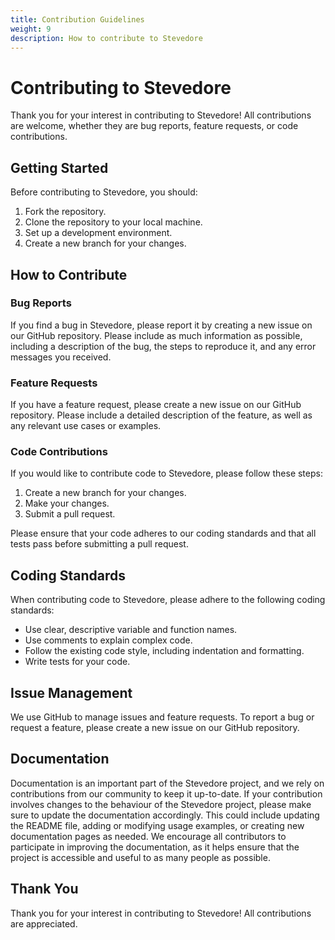 ```yaml
---
title: Contribution Guidelines
weight: 9
description: How to contribute to Stevedore
---
```


# Contributing to Stevedore
Thank you for your interest in contributing to Stevedore! All contributions are welcome, whether they are bug reports, feature requests, or code contributions.

## Getting Started
Before contributing to Stevedore, you should:

1. Fork the repository.
2. Clone the repository to your local machine.
3. Set up a development environment.
4. Create a new branch for your changes.

## How to Contribute
### Bug Reports
If you find a bug in Stevedore, please report it by creating a new issue on our GitHub repository. Please include as much information as possible, including a description of the bug, the steps to reproduce it, and any error messages you received.

### Feature Requests
If you have a feature request, please create a new issue on our GitHub repository. Please include a detailed description of the feature, as well as any relevant use cases or examples.

### Code Contributions
If you would like to contribute code to Stevedore, please follow these steps:

1. Create a new branch for your changes.
2. Make your changes.
3. Submit a pull request.

Please ensure that your code adheres to our coding standards and that all tests pass before submitting a pull request.

## Coding Standards
When contributing code to Stevedore, please adhere to the following coding standards:

- Use clear, descriptive variable and function names.
- Use comments to explain complex code.
- Follow the existing code style, including indentation and formatting.
- Write tests for your code.

## Issue Management
We use GitHub to manage issues and feature requests. To report a bug or request a feature, please create a new issue on our GitHub repository.

## Documentation
Documentation is an important part of the Stevedore project, and we rely on contributions from our community to keep it up-to-date. If your contribution involves changes to the behaviour of the Stevedore project, please make sure to update the documentation accordingly. This could include updating the README file, adding or modifying usage examples, or creating new documentation pages as needed. We encourage all contributors to participate in improving the documentation, as it helps ensure that the project is accessible and useful to as many people as possible.

## Thank You
Thank you for your interest in contributing to Stevedore! All contributions are appreciated.